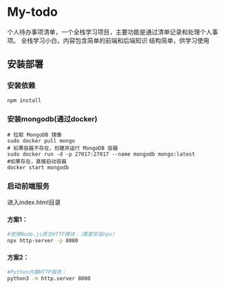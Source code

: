 # My-todo
个人待办事项清单，一个全栈学习项目，主要功能是通过清单记录和处理个人事项。
全栈学习小白，内容包含简单的前端和后端知识
结构简单，供学习使用

## 安装部署
### 安装依赖
`npm install`
### 安装mongodb(通过docker)
```
# 拉取 MongoDB 镜像
sudo docker pull mongo   
# 如果容器不存在，创建并运行 MongoDB 容器
sudo docker run -d -p 27017:27017 --name mongodb mongo:latest
#如果存在，直接启动容器
docker start mongodb
```
### 启动前端服务
进入index.html目录

#### 方案1：
```bash
#使用Node.js原生HTTP模块：（需要安装npx）
npx http-server -p 8080
```
#### 方案2：
```bash
#Python内置HTTP服务：
python3 -m http.server 8000
```
